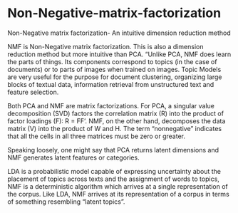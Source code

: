 # Non-Negative-matrix-factorization
Non-Negative matrix factorization- An intuitive dimension reduction method


NMF is Non-Negative matrix factorization. This is also a dimension reduction method but more intuitive than PCA. “Unlike PCA, NMF does learn the parts of things. Its components correspond to topics (in the case of documents) or to parts of images when trained on images. Topic Models are very useful for the purpose for document clustering, organizing large blocks of textual data, information retrieval from unstructured text and feature selection. 

Both PCA and NMF are matrix factorizations. For PCA, a singular value decomposition (SVD) factors the correlation matrix (R) into the product of factor loadings (F): R = FF’. NMF, on the other hand, decomposes the data matrix (V) into the product of W and H. The term “nonnegative” indicates that all the cells in all three matrices must be zero or greater. 



Speaking loosely, one might say that PCA returns latent dimensions and NMF generates latent features or categories.  

LDA is a probabilistic model capable of expressing uncertainty about the placement of topics across texts and the assignment of words to topics, NMF is a deterministic algorithm which arrives at a single representation of the corpus. Like LDA, NMF arrives at its representation of a corpus in terms of something resembling “latent topics”.
